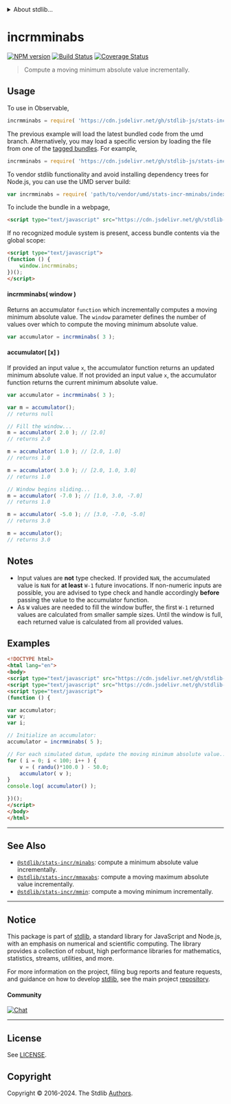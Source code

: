 <!--

@license Apache-2.0

Copyright (c) 2018 The Stdlib Authors.

Licensed under the Apache License, Version 2.0 (the "License");
you may not use this file except in compliance with the License.
You may obtain a copy of the License at

   http://www.apache.org/licenses/LICENSE-2.0

Unless required by applicable law or agreed to in writing, software
distributed under the License is distributed on an "AS IS" BASIS,
WITHOUT WARRANTIES OR CONDITIONS OF ANY KIND, either express or implied.
See the License for the specific language governing permissions and
limitations under the License.

-->


<details>
  <summary>
    About stdlib...
  </summary>
  <p>We believe in a future in which the web is a preferred environment for numerical computation. To help realize this future, we've built stdlib. stdlib is a standard library, with an emphasis on numerical and scientific computation, written in JavaScript (and C) for execution in browsers and in Node.js.</p>
  <p>The library is fully decomposable, being architected in such a way that you can swap out and mix and match APIs and functionality to cater to your exact preferences and use cases.</p>
  <p>When you use stdlib, you can be absolutely certain that you are using the most thorough, rigorous, well-written, studied, documented, tested, measured, and high-quality code out there.</p>
  <p>To join us in bringing numerical computing to the web, get started by checking us out on <a href="https://github.com/stdlib-js/stdlib">GitHub</a>, and please consider <a href="https://opencollective.com/stdlib">financially supporting stdlib</a>. We greatly appreciate your continued support!</p>
</details>

# incrmminabs

[![NPM version][npm-image]][npm-url] [![Build Status][test-image]][test-url] [![Coverage Status][coverage-image]][coverage-url] <!-- [![dependencies][dependencies-image]][dependencies-url] -->

> Compute a moving minimum absolute value incrementally.



<section class="usage">

## Usage

To use in Observable,

```javascript
incrmminabs = require( 'https://cdn.jsdelivr.net/gh/stdlib-js/stats-incr-mminabs@umd/browser.js' )
```
The previous example will load the latest bundled code from the umd branch. Alternatively, you may load a specific version by loading the file from one of the [tagged bundles](https://github.com/stdlib-js/stats-incr-mminabs/tags). For example,

```javascript
incrmminabs = require( 'https://cdn.jsdelivr.net/gh/stdlib-js/stats-incr-mminabs@v0.2.1-umd/browser.js' )
```

To vendor stdlib functionality and avoid installing dependency trees for Node.js, you can use the UMD server build:

```javascript
var incrmminabs = require( 'path/to/vendor/umd/stats-incr-mminabs/index.js' )
```

To include the bundle in a webpage,

```html
<script type="text/javascript" src="https://cdn.jsdelivr.net/gh/stdlib-js/stats-incr-mminabs@umd/browser.js"></script>
```

If no recognized module system is present, access bundle contents via the global scope:

```html
<script type="text/javascript">
(function () {
    window.incrmminabs;
})();
</script>
```

#### incrmminabs( window )

Returns an accumulator `function` which incrementally computes a moving minimum absolute value. The `window` parameter defines the number of values over which to compute the moving minimum absolute value.

```javascript
var accumulator = incrmminabs( 3 );
```

#### accumulator( \[x] )

If provided an input value `x`, the accumulator function returns an updated minimum absolute value. If not provided an input value `x`, the accumulator function returns the current minimum absolute value.

```javascript
var accumulator = incrmminabs( 3 );

var m = accumulator();
// returns null

// Fill the window...
m = accumulator( 2.0 ); // [2.0]
// returns 2.0

m = accumulator( 1.0 ); // [2.0, 1.0]
// returns 1.0

m = accumulator( 3.0 ); // [2.0, 1.0, 3.0]
// returns 1.0

// Window begins sliding...
m = accumulator( -7.0 ); // [1.0, 3.0, -7.0]
// returns 1.0

m = accumulator( -5.0 ); // [3.0, -7.0, -5.0]
// returns 3.0

m = accumulator();
// returns 3.0
```

</section>

<!-- /.usage -->

<section class="notes">

## Notes

-   Input values are **not** type checked. If provided `NaN`, the accumulated value is `NaN` for **at least** `W-1` future invocations. If non-numeric inputs are possible, you are advised to type check and handle accordingly **before** passing the value to the accumulator function.
-   As `W` values are needed to fill the window buffer, the first `W-1` returned values are calculated from smaller sample sizes. Until the window is full, each returned value is calculated from all provided values.

</section>

<!-- /.notes -->

<section class="examples">

## Examples

<!-- eslint no-undef: "error" -->

```html
<!DOCTYPE html>
<html lang="en">
<body>
<script type="text/javascript" src="https://cdn.jsdelivr.net/gh/stdlib-js/random-base-randu@umd/browser.js"></script>
<script type="text/javascript" src="https://cdn.jsdelivr.net/gh/stdlib-js/stats-incr-mminabs@umd/browser.js"></script>
<script type="text/javascript">
(function () {

var accumulator;
var v;
var i;

// Initialize an accumulator:
accumulator = incrmminabs( 5 );

// For each simulated datum, update the moving minimum absolute value...
for ( i = 0; i < 100; i++ ) {
    v = ( randu()*100.0 ) - 50.0;
    accumulator( v );
}
console.log( accumulator() );

})();
</script>
</body>
</html>
```

</section>

<!-- /.examples -->

<!-- Section for related `stdlib` packages. Do not manually edit this section, as it is automatically populated. -->

<section class="related">

* * *

## See Also

-   <span class="package-name">[`@stdlib/stats-incr/minabs`][@stdlib/stats/incr/minabs]</span><span class="delimiter">: </span><span class="description">compute a minimum absolute value incrementally.</span>
-   <span class="package-name">[`@stdlib/stats-incr/mmaxabs`][@stdlib/stats/incr/mmaxabs]</span><span class="delimiter">: </span><span class="description">compute a moving maximum absolute value incrementally.</span>
-   <span class="package-name">[`@stdlib/stats-incr/mmin`][@stdlib/stats/incr/mmin]</span><span class="delimiter">: </span><span class="description">compute a moving minimum incrementally.</span>

</section>

<!-- /.related -->

<!-- Section for all links. Make sure to keep an empty line after the `section` element and another before the `/section` close. -->


<section class="main-repo" >

* * *

## Notice

This package is part of [stdlib][stdlib], a standard library for JavaScript and Node.js, with an emphasis on numerical and scientific computing. The library provides a collection of robust, high performance libraries for mathematics, statistics, streams, utilities, and more.

For more information on the project, filing bug reports and feature requests, and guidance on how to develop [stdlib][stdlib], see the main project [repository][stdlib].

#### Community

[![Chat][chat-image]][chat-url]

---

## License

See [LICENSE][stdlib-license].


## Copyright

Copyright &copy; 2016-2024. The Stdlib [Authors][stdlib-authors].

</section>

<!-- /.stdlib -->

<!-- Section for all links. Make sure to keep an empty line after the `section` element and another before the `/section` close. -->

<section class="links">

[npm-image]: http://img.shields.io/npm/v/@stdlib/stats-incr-mminabs.svg
[npm-url]: https://npmjs.org/package/@stdlib/stats-incr-mminabs

[test-image]: https://github.com/stdlib-js/stats-incr-mminabs/actions/workflows/test.yml/badge.svg?branch=v0.2.1
[test-url]: https://github.com/stdlib-js/stats-incr-mminabs/actions/workflows/test.yml?query=branch:v0.2.1

[coverage-image]: https://img.shields.io/codecov/c/github/stdlib-js/stats-incr-mminabs/main.svg
[coverage-url]: https://codecov.io/github/stdlib-js/stats-incr-mminabs?branch=main

<!--

[dependencies-image]: https://img.shields.io/david/stdlib-js/stats-incr-mminabs.svg
[dependencies-url]: https://david-dm.org/stdlib-js/stats-incr-mminabs/main

-->

[chat-image]: https://img.shields.io/gitter/room/stdlib-js/stdlib.svg
[chat-url]: https://app.gitter.im/#/room/#stdlib-js_stdlib:gitter.im

[stdlib]: https://github.com/stdlib-js/stdlib

[stdlib-authors]: https://github.com/stdlib-js/stdlib/graphs/contributors

[umd]: https://github.com/umdjs/umd
[es-module]: https://developer.mozilla.org/en-US/docs/Web/JavaScript/Guide/Modules

[deno-url]: https://github.com/stdlib-js/stats-incr-mminabs/tree/deno
[deno-readme]: https://github.com/stdlib-js/stats-incr-mminabs/blob/deno/README.md
[umd-url]: https://github.com/stdlib-js/stats-incr-mminabs/tree/umd
[umd-readme]: https://github.com/stdlib-js/stats-incr-mminabs/blob/umd/README.md
[esm-url]: https://github.com/stdlib-js/stats-incr-mminabs/tree/esm
[esm-readme]: https://github.com/stdlib-js/stats-incr-mminabs/blob/esm/README.md
[branches-url]: https://github.com/stdlib-js/stats-incr-mminabs/blob/main/branches.md

[stdlib-license]: https://raw.githubusercontent.com/stdlib-js/stats-incr-mminabs/main/LICENSE

<!-- <related-links> -->

[@stdlib/stats/incr/minabs]: https://github.com/stdlib-js/stats-incr-minabs/tree/umd

[@stdlib/stats/incr/mmaxabs]: https://github.com/stdlib-js/stats-incr-mmaxabs/tree/umd

[@stdlib/stats/incr/mmin]: https://github.com/stdlib-js/stats-incr-mmin/tree/umd

<!-- </related-links> -->

</section>

<!-- /.links -->
